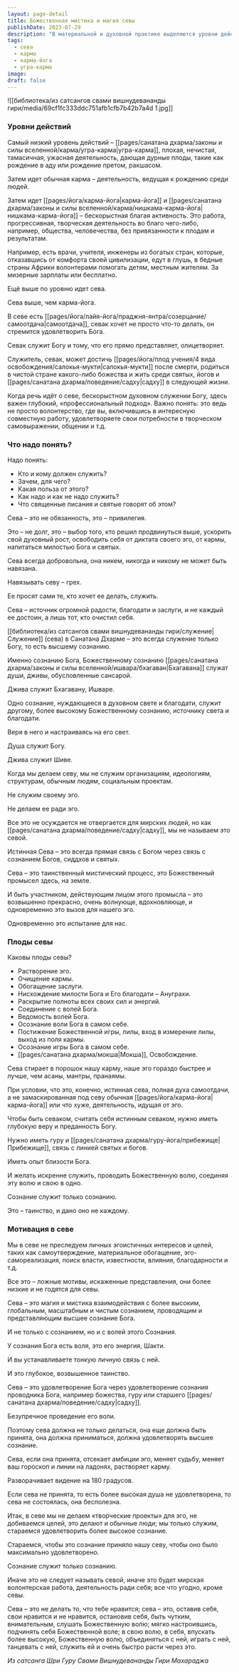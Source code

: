```yaml
---
layout: page-detail
title: Божественная мистика и магия севы
publishDate: 2023-07-29
description: "В материальной и духовной практике выделяются уровни действий: от низшей угра-кармы (разрушительная, эгоистичная деятельность) через обычную карму, затем карма-йогу и нишкама-карма-йогу (бескорыстное служение), и, наконец, высшую ступень - севу, полную самоотдачи Богу. Сева - не обязанность, а привилегия и мистический процесс, ведущий к растворению эго, очищению кармы и освобождению. Истинная сева требует глубокой веры, преданности и соединения с высшей волей, а её плоды - нисхождение благодати, раскрытие потенциала и мокша."
tags:
  - сева
  - карма
  - карма-йога
  - угра-карма
image: 
draft: false
---
```

  ![[библиотека/из сатсангов свами вишнудевананды гири/media/69cf1fc333ddc751afb1cfb7b42b7a4d 1.jpg]]
### **Уровни действий**

 Самый низкий уровень действий – [[pages/санатана дхарма/законы и силы вселенной/карма/угра-карма|угра-карма]], плохая, нечистая, тамасичная, ужасная деятельность, дающая дурные плоды, такие как рождение в аду или рождение претом, ракшасом.

 Затем идет обычная карма – деятельность, ведущая к рождению среди людей.

 Затем идет [[pages/йога/карма-йога|карма-йога]] и [[pages/санатана дхарма/законы и силы вселенной/карма/нишкама-карма-йога|нишкама-карма-йога]] – бескорыстная благая активность. Это работа, прогрессивная, творческая деятельность во благо чего-либо, например, общества, человечества, без привязанности к плодам и результатам.

 Например, есть врачи, учителя, инженеры из богатых стран, которые, отказавшись от комфорта своей цивилизации, едут в глушь, в бедные страны Африки волонтерами помогать детям, местным жителям. За мизерные зарплаты или бесплатно.

 Ещё выше по уровню идет сева.

 Сева выше, чем карма-йога. 

 В севе есть [[pages/йога/лайя-йога/праджня-янтра/созерцание/самоотдача|самоотдача]], севак хочет не просто что-то делать, он стремится удовлетворить Бога.

 Севак служит Богу и тому, что его прямо представляет, олицетворяет.

 Служитель, севак, может достичь [[pages/йога/плод учения/4 вида освобождения/салокья-мукти|салокья-мукти]] после смерти, родиться в чистой стране какого-либо божества и жить среди святых, йогов и [[pages/санатана дхарма/поведение/садху|садху]] в следующей жизни.

 Когда речь идёт о севе, бескорыстном духовном служении Богу, здесь важен глубокий, «профессиональный подход». Важно понять: это ведь не просто волонтерство, где вы, включившись в интересную совместную работу, удовлетворяете свои потребности в творческом самовыражении, общении и т.д.

  
### **Что надо понять?**

 Надо понять:

* Кто и кому должен служить?
* Зачем, для чего?
* Какая польза от этого?
* Как надо и как не надо служить?
* Что священные писания и святые говорят об этом?

 Сева – это не обязанность, это – привилегия.

 Это – не долг, это – выбор того, кто решил продвинуться выше, ускорить свой духовный рост, освободить себя от диктата своего эго, от кармы, напитаться милостью Бога и святых.

 Сева всегда добровольна, она никем, никогда и никому не может быть навязана.

 Навязывать севу – грех.

 Ее просят сами те, кто хочет ее делать, служить.

 Сева – источник огромной радости, благодати и заслуги, и не каждый ее достоин, а лишь тот, кто очистил себя.

 [[библиотека/из сатсангов свами вишнудевананды гири/служение|Служение]] (сева) в Санатана Дхарме – это всегда служение только Богу, то есть высшему сознанию. 

 Именно сознанию Бога, Божественному сознанию [[pages/санатана дхарма/законы и силы вселенной/ишвара/бхагаван|Бхагавана]] служат души, дживы, обусловленные сансарой.

 Джива служит Бхагавану, Ишваре.

 Одно сознание, нуждающееся в духовном свете и благодати, служит другому, более высокому Божественному сознанию, источнику света и благодати.

 Веря в него и настраиваясь на его свет.

 Душа служит Богу.

 Джива служит Шиве.

 Когда мы делаем севу, мы не служим организациям, идеологиям, структурам, обычным людям, социальным проектам.

 Не служим своему эго.

 Не делаем ее ради эго.

 Все это не осуждается не отвергается для мирских людей, но как [[pages/санатана дхарма/поведение/садху|садху]], мы не называем это севой.

 Истинная Сева – это всегда прямая связь с Богом через связь с сознанием Богов, сиддхов и святых.

 Сева – это таинственный мистический процесс, это Божественный промысел здесь, на земле.

 И быть участником, действующим лицом этого промысла – это возвышенно прекрасно, очень волнующе, вдохновляюще, и одновременно это вызов для нашего эго.

 Одновременно это испытание для нас.

  
### **Плоды севы**

 Каковы плоды севы?

* Растворение эго.
* Очищение кармы.
* Обогащение заслуги.
* Нисхождение милости Бога и Его благодати – Ануграхи.
* Раскрытие полноты всех своих сил и энергий.
* Соединение с волей Бога.
* Ведомость волей Бога.
* Осознание воли Бога в самом себе.
* Постижение Божественной игры, лилы, вход в измерение лилы, выход из поля кармы.
* Осознание игры Бога в самом себе.
* [[pages/санатана дхарма/мокша|Мокша]], Освобождение.

 Сева стирает в порошок нашу карму, наше эго гораздо быстрее и лучше, чем асаны, мантры, пранаямы.

 При условии, что это, конечно, истинная сева, полная духа самоотдачи, а не замаскированная под севу обычная [[pages/йога/карма-йога|карма-йога]] или что хуже, деятельность, идущая от эго.

 Чтобы быть севаком, считать себя истинным севаком, нужно иметь глубокую веру и преданность Богу.

 Нужно иметь гуру и [[pages/санатана дхарма/гуру-йога/прибежище|Прибежище]], связь с линией святых и богов.

 Иметь опыт близости Бога.

 И желать искренне служить, проводить Божественную волю, соединяя эту волю и свою в одно.

 Сознание служит только сознанию.

 Это – таинство, и дано оно не каждому. 

  
### **Мотивация в севе**

 Мы в севе не преследуем личных эгоистичных интересов и целей, таких как самоутверждение, материальное обогащение, эго-самореализация, поиск власти, известности, влияния, благодарности и т.д.

 Все это – ложные мотивы, искаженные представления, они более низкие и не годятся для севы.

 Сева – это магия и мистика взаимодействия с более высоким, глобальным, масштабным и чистым сознанием, проводящим и представляющим высшее сознание Бога.

 И не только с сознанием, но и с волей этого Сознания.

 У сознания Бога есть воля, это его энергия, Шакти.

 И вы устанавливаете тонкую личную связь с ней. 

 И это глубокое, возвышенное таинство.

 Сева – это удовлетворение Бога через удовлетворение сознания проводника Бога, например божества, гуру или старшего [[pages/санатана дхарма/поведение/садху|садху]].

 Безупречное проведение его воли.

 Поэтому сева должна не только делаться, она еще должна быть принята, она должна приниматься, должна удовлетворять высшее сознание.

 Сева, если она принята, отсекает амбиции эго, меняет судьбу, меняет ваш гороскоп и линии на ладонях, растворяет карму.

 Разворачивает видение на 180 градусов.

 Если сева не принята, то есть более высокая душа не удовлетворена, то сева не состоялась, она бесполезна.

 Итак, в севе мы не делаем «творческие проекты» для эго, не добиваемся целей, это делают и обычные люди; мы только служим, стараемся удовлетворить более высокое сознание.

 Стараемся, чтобы это сознание приняло нашу севу, чтобы оно было максимально удовлетворено.

 Сознание служит только сознанию.

 Иначе это не следует называть севой, иначе это будет мирская волонтерская работа, деятельность ради себя; все что угодно, кроме севы.

 Сева – это не делать то, что тебе нравится; сева – это, оставив себя, свои нравится и не нравится, остановив себя, быть чутким, внимательным, слушать Божественную волю; мягко настроившись, подчинять себя Божественной воле; в свою волю, в себя, впускать более высокую, Божественную волю, объединяться с ней, играть с ней, танцевать с ней, служить ей и очень быстро расти через это.

*Из сатсанга Шри Гуру Свами Вишнудевананды Гири Махараджа*
